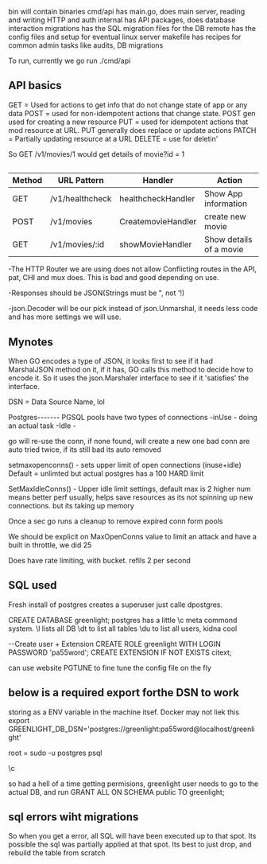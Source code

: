 bin will contain binaries 
cmd/api has main.go, does main server, reading and writing HTTP and auth
internal has API packages, does database interaction
migrations has the SQL migration files for the DB
remote has the config files and setup for eventual linux server
makefile has recipes for common admin tasks like audits, DB migrations

To run, currently we
go run ./cmd/api



## API basics

GET = Used for actions to get info that do not change state of app or any data
POST = used for non-idempotent actions that change state. POST gen used for creating a new resource
PUT = used for idempotent actions that mod resource at URL. PUT generally does replace or update actions
PATCH = Partially updating resource at a URL
DELETE = use for deletin'

So GET /v1/movies/1 would get details of movie?id = 1


## 
| Method | URL Pattern | Handler | Action |
|---|---|---|---|
| GET | /v1/healthcheck | healthcheckHandler | Show App information |
| POST | /v1/movies | CreatemovieHandler | create new movie |
|GET | /v1/movies/:id | showMovieHandler | Show details of a movie | 

-The HTTP Router we are using does not allow Conflicting routes in the API, pat, CHI and mux does. This is bad and good depending on use.

-Responses should be JSON(Strings must be ", not '!)

-json.Decoder will be our pick instead of json.Unmarshal, it needs less code and has more settings we will use.




## Mynotes
When GO encodes a type of JSON, it looks first to see if it had MarshalJSON method on it, if it has, GO calls this method to decide how to encode it. So it uses the json.Marshaler interface to see if it 'satisfies' the interface. 

DSN = Data Source Name, lol

Postgres-------
PGSQL pools have two types of connections
-inUse - doing an actual task
-Idle - 

go will re-use the conn, if none found, will create a new one
bad conn are auto tried twice, if its still bad its auto removed

setmaxopenconns() - sets upper limit of open connections (inuse+idle) Default = unlimted but actual postgres has a 100 HARD limit

SetMaxIdleConns() - Upper idle limit settings, default max is 2
higher num means better perf usually, helps save resources as its not spinning up new connections. but its taking up memory

Once a sec go runs a cleanup to remove expired conn form pools

We should be explicit on MaxOpenConns value to limit an attack and have a built in throttle, we did 25

Does have rate limiting, with bucket. refils 2 per second

## SQL used

Fresh install of postgres creates a superuser just calle dpostgres. 

CREATE DATABASE greenlight;
postgres has a little \c meta commond system. 
\l lists all DB
\dt to list all tables
\du to list all users, kidna cool

--Create user + Extension
CREATE ROLE greenlight WITH LOGIN PASSWORD 'pa55word';
CREATE EXTENSION IF NOT EXISTS citext;

can use website PGTUNE to fine tune the config file on the fly
## below is a required export forthe DSN to work
storing as a ENV variable in the machine itsef. Docker may not liek this
export GREENLIGHT_DB_DSN='postgres://greenlight:pa55word@localhost/greenlight'
 
 root =
 sudo -u postgres psql

 \c <database name>

so had a hell of a time getting permisions,
greenlight user needs to go to the actual DB, and run 
GRANT ALL ON SCHEMA public TO greenlight;

## sql errors wiht migrations
So when you get a error, all SQL will have been executed up to that spot. Its possible the sql was partially applied at that spot. Its best to just drop, and rebuild the table from scratch
